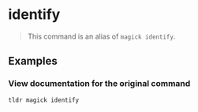 # identify

> This command is an alias of `magick identify`.

## Examples

### View documentation for the original command

```bash
tldr magick identify
```
